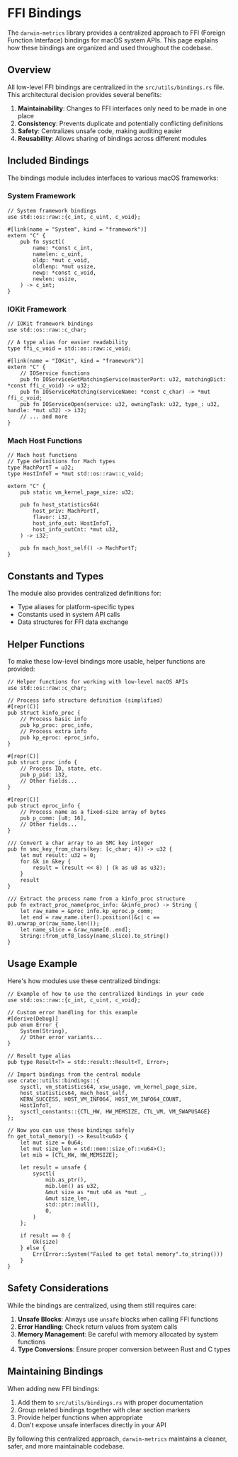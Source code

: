 # FFI Bindings

The `darwin-metrics` library provides a centralized approach to FFI (Foreign Function Interface) bindings for macOS system APIs. This page explains how these bindings are organized and used throughout the codebase.

## Overview

All low-level FFI bindings are centralized in the `src/utils/bindings.rs` file. This architectural decision provides several benefits:

1. **Maintainability**: Changes to FFI interfaces only need to be made in one place
2. **Consistency**: Prevents duplicate and potentially conflicting definitions
3. **Safety**: Centralizes unsafe code, making auditing easier
4. **Reusability**: Allows sharing of bindings across different modules

## Included Bindings

The bindings module includes interfaces to various macOS frameworks:

### System Framework

```rust,no_run,ignore
// System framework bindings
use std::os::raw::{c_int, c_uint, c_void};

#[link(name = "System", kind = "framework")]
extern "C" {
    pub fn sysctl(
        name: *const c_int,
        namelen: c_uint,
        oldp: *mut c_void,
        oldlenp: *mut usize,
        newp: *const c_void,
        newlen: usize,
    ) -> c_int;
}
```

### IOKit Framework

```rust,no_run,ignore
// IOKit framework bindings
use std::os::raw::c_char;

// A type alias for easier readability 
type ffi_c_void = std::os::raw::c_void;

#[link(name = "IOKit", kind = "framework")]
extern "C" {
    // IOService functions
    pub fn IOServiceGetMatchingService(masterPort: u32, matchingDict: *const ffi_c_void) -> u32;
    pub fn IOServiceMatching(serviceName: *const c_char) -> *mut ffi_c_void;
    pub fn IOServiceOpen(service: u32, owningTask: u32, type_: u32, handle: *mut u32) -> i32;
    // ... and more
}
```

### Mach Host Functions

```rust,no_run,ignore
// Mach host functions
// Type definitions for Mach types
type MachPortT = u32;
type HostInfoT = *mut std::os::raw::c_void;

extern "C" {
    pub static vm_kernel_page_size: u32;

    pub fn host_statistics64(
        host_priv: MachPortT,
        flavor: i32,
        host_info_out: HostInfoT,
        host_info_outCnt: *mut u32,
    ) -> i32;

    pub fn mach_host_self() -> MachPortT;
}
```

## Constants and Types

The module also provides centralized definitions for:

- Type aliases for platform-specific types
- Constants used in system API calls
- Data structures for FFI data exchange

## Helper Functions

To make these low-level bindings more usable, helper functions are provided:

```rust,no_run,ignore
// Helper functions for working with low-level macOS APIs
use std::os::raw::c_char;

// Process info structure definition (simplified)
#[repr(C)]
pub struct kinfo_proc {
    // Process basic info
    pub kp_proc: proc_info,
    // Process extra info
    pub kp_eproc: eproc_info,
}

#[repr(C)]
pub struct proc_info {
    // Process ID, state, etc.
    pub p_pid: i32,
    // Other fields...
}

#[repr(C)]
pub struct eproc_info {
    // Process name as a fixed-size array of bytes
    pub p_comm: [u8; 16],
    // Other fields...
}

/// Convert a char array to an SMC key integer
pub fn smc_key_from_chars(key: [c_char; 4]) -> u32 {
    let mut result: u32 = 0;
    for &k in &key {
        result = (result << 8) | (k as u8 as u32);
    }
    result
}

/// Extract the process name from a kinfo_proc structure
pub fn extract_proc_name(proc_info: &kinfo_proc) -> String {
    let raw_name = &proc_info.kp_eproc.p_comm;
    let end = raw_name.iter().position(|&c| c == 0).unwrap_or(raw_name.len());
    let name_slice = &raw_name[0..end];
    String::from_utf8_lossy(name_slice).to_string()
}
```

## Usage Example

Here's how modules use these centralized bindings:

```rust,no_run,ignore
// Example of how to use the centralized bindings in your code
use std::os::raw::{c_int, c_uint, c_void};

// Custom error handling for this example
#[derive(Debug)]
pub enum Error {
    System(String),
    // Other error variants...
}

// Result type alias
pub type Result<T> = std::result::Result<T, Error>;

// Import bindings from the central module
use crate::utils::bindings::{
    sysctl, vm_statistics64, xsw_usage, vm_kernel_page_size,
    host_statistics64, mach_host_self, 
    KERN_SUCCESS, HOST_VM_INFO64, HOST_VM_INFO64_COUNT,
    HostInfoT,
    sysctl_constants::{CTL_HW, HW_MEMSIZE, CTL_VM, VM_SWAPUSAGE}
};

// Now you can use these bindings safely
fn get_total_memory() -> Result<u64> {
    let mut size = 0u64;
    let mut size_len = std::mem::size_of::<u64>();
    let mib = [CTL_HW, HW_MEMSIZE];

    let result = unsafe {
        sysctl(
            mib.as_ptr(),
            mib.len() as u32,
            &mut size as *mut u64 as *mut _,
            &mut size_len,
            std::ptr::null(),
            0,
        )
    };

    if result == 0 {
        Ok(size)
    } else {
        Err(Error::System("Failed to get total memory".to_string()))
    }
}
```

## Safety Considerations

While the bindings are centralized, using them still requires care:

1. **Unsafe Blocks**: Always use `unsafe` blocks when calling FFI functions
2. **Error Handling**: Check return values from system calls
3. **Memory Management**: Be careful with memory allocated by system functions
4. **Type Conversions**: Ensure proper conversion between Rust and C types

## Maintaining Bindings

When adding new FFI bindings:

1. Add them to `src/utils/bindings.rs` with proper documentation
2. Group related bindings together with clear section markers
3. Provide helper functions when appropriate
4. Don't expose unsafe interfaces directly in your API

By following this centralized approach, `darwin-metrics` maintains a cleaner, safer, and more maintainable codebase.
